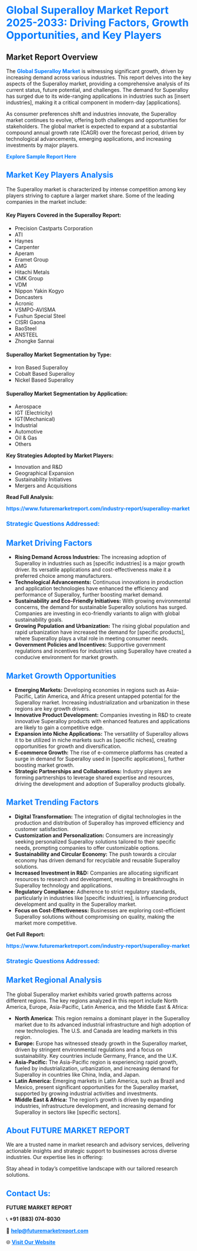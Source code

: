 <h1 style="color: #007BFF;">Global Superalloy Market Report 2025-2033: Driving Factors, Growth Opportunities, and Key Players</h1>

<section id="overview">
<h2>Market Report Overview</h2>
<p>The <a href="https://www.futuremarketreport.com/industry-report/superalloy-market" style="color: #007BFF; text-decoration: none;"><strong>Global Superalloy Market</strong></a> is witnessing significant growth, driven by increasing demand across various industries. This report delves into the key aspects of the Superalloy market, providing a comprehensive analysis of its current status, future potential, and challenges. The demand for Superalloy has surged due to its wide-ranging applications in industries such as [insert industries], making it a critical component in modern-day [applications].</p>
<p>As consumer preferences shift and industries innovate, the Superalloy market continues to evolve, offering both challenges and opportunities for stakeholders. The global market is expected to expand at a substantial compound annual growth rate (CAGR) over the forecast period, driven by technological advancements, emerging applications, and increasing investments by major players.</p>
</section>

<section id="overview">
<p><a href="https://www.futuremarketreport.com/request-sample/reportId=97050" style="color: #007BFF; text-decoration: none;"><strong>Explore Sample Report Here</strong></a></p>
</section>

<section id="key-players">
<h2 style="color: #007BFF;">Market Key Players Analysis</h2>
<p>The Superalloy market is characterized by intense competition among key players striving to capture a larger market share. Some of the leading companies in the market include:</p>
<h4>Key Players Covered in the Superalloy Report:</h4>
<ul><li>Precision Castparts Corporation</li><li>ATI</li><li>Haynes</li><li>Carpenter</li><li>Aperam</li><li>Eramet Group</li><li>AMG</li><li>Hitachi Metals</li><li>CMK Group</li><li>VDM</li><li>Nippon Yakin Kogyo</li><li>Doncasters</li><li>Acronic</li><li>VSMPO-AVISMA</li><li>Fushun Special Steel</li><li>CISRI Gaona</li><li>BaoSteel</li><li>ANSTEEL</li><li>Zhongke Sannai</li></ul>
<h4>Superalloy Market Segmentation by Type:</h4>
<ul><li>Iron Based Superalloy</li><li>Cobalt Based Superalloy</li><li>Nickel Based Superalloy</li></ul>

<h4>Superalloy Market Segmentation by Application:</h4>
<ul><li>Aerospace</li><li>IGT (Electricity)</li><li>IGT(Mechanical)</li><li>Industrial</li><li>Automotive</li><li>Oil &amp; Gas</li><li>Others</li></ul>
<p><strong>Key Strategies Adopted by Market Players:</strong></p>
<ul>
<li>Innovation and R&D</li>
<li>Geographical Expansion</li>
<li>Sustainability Initiatives</li>
<li>Mergers and Acquisitions</li>
</ul>
</section>

<section>
<p><strong>Read Full Analysis: </strong></p><a href="https://www.futuremarketreport.com/industry-report/superalloy-market" style="color: #007BFF; text-decoration: none;"><strong>https://www.futuremarketreport.com/industry-report/superalloy-market</strong></a>
<h3 style="color: #007BFF;">Strategic Questions Addressed:</h3>
</section>

<section id="driving-factors">
<h2 style="color: #007BFF;">Market Driving Factors</h2>
<ul>
<li><strong>Rising Demand Across Industries:</strong> The increasing adoption of Superalloy in industries such as [specific industries] is a major growth driver. Its versatile applications and cost-effectiveness make it a preferred choice among manufacturers.</li>
<li><strong>Technological Advancements:</strong> Continuous innovations in production and application technologies have enhanced the efficiency and performance of Superalloy, further boosting market demand.</li>
<li><strong>Sustainability and Eco-Friendly Initiatives:</strong> With growing environmental concerns, the demand for sustainable Superalloy solutions has surged. Companies are investing in eco-friendly variants to align with global sustainability goals.</li>
<li><strong>Growing Population and Urbanization:</strong> The rising global population and rapid urbanization have increased the demand for [specific products], where Superalloy plays a vital role in meeting consumer needs.</li>
<li><strong>Government Policies and Incentives:</strong> Supportive government regulations and incentives for industries using Superalloy have created a conducive environment for market growth.</li>
</ul>
</section>

<section id="growth-opportunities">
<h2 style="color: #007BFF;">Market Growth Opportunities</h2>
<ul>
<li><strong>Emerging Markets:</strong> Developing economies in regions such as Asia-Pacific, Latin America, and Africa present untapped potential for the Superalloy market. Increasing industrialization and urbanization in these regions are key growth drivers.</li>
<li><strong>Innovative Product Development:</strong> Companies investing in R&D to create innovative Superalloy products with enhanced features and applications are likely to gain a competitive edge.</li>
<li><strong>Expansion into Niche Applications:</strong> The versatility of Superalloy allows it to be utilized in niche markets such as [specific niches], creating opportunities for growth and diversification.</li>
<li><strong>E-commerce Growth:</strong> The rise of e-commerce platforms has created a surge in demand for Superalloy used in [specific applications], further boosting market growth.</li>
<li><strong>Strategic Partnerships and Collaborations:</strong> Industry players are forming partnerships to leverage shared expertise and resources, driving the development and adoption of Superalloy products globally.</li>
</ul>
</section>

<section id="trending-factors">
<h2 style="color: #007BFF;">Market Trending Factors</h2>
<ul>
<li><strong>Digital Transformation:</strong> The integration of digital technologies in the production and distribution of Superalloy has improved efficiency and customer satisfaction.</li>
<li><strong>Customization and Personalization:</strong> Consumers are increasingly seeking personalized Superalloy solutions tailored to their specific needs, prompting companies to offer customizable options.</li>
<li><strong>Sustainability and Circular Economy:</strong> The push towards a circular economy has driven demand for recyclable and reusable Superalloy solutions.</li>
<li><strong>Increased Investment in R&D:</strong> Companies are allocating significant resources to research and development, resulting in breakthroughs in Superalloy technology and applications.</li>
<li><strong>Regulatory Compliance:</strong> Adherence to strict regulatory standards, particularly in industries like [specific industries], is influencing product development and quality in the Superalloy market.</li>
<li><strong>Focus on Cost-Effectiveness:</strong> Businesses are exploring cost-efficient Superalloy solutions without compromising on quality, making the market more competitive.</li>
</ul>
</section>

<section>
<p><strong>Get Full Report: </strong></p><a href="https://www.futuremarketreport.com/industry-report/superalloy-market" style="color: #007BFF; text-decoration: none;"><strong>https://www.futuremarketreport.com/industry-report/superalloy-market</strong></a>
<h3 style="color: #007BFF;">Strategic Questions Addressed:</h3>
</section>


<section id="regional-analysis">
<h2 style="color: #007BFF;">Market Regional Analysis</h2>
<p>The global Superalloy market exhibits varied growth patterns across different regions. The key regions analyzed in this report include North America, Europe, Asia-Pacific, Latin America, and the Middle East & Africa:</p>
<ul>
<li><strong>North America:</strong> This region remains a dominant player in the Superalloy market due to its advanced industrial infrastructure and high adoption of new technologies. The U.S. and Canada are leading markets in this region.</li>
<li><strong>Europe:</strong> Europe has witnessed steady growth in the Superalloy market, driven by stringent environmental regulations and a focus on sustainability. Key countries include Germany, France, and the U.K.</li>
<li><strong>Asia-Pacific:</strong> The Asia-Pacific region is experiencing rapid growth, fueled by industrialization, urbanization, and increasing demand for Superalloy in countries like China, India, and Japan.</li>
<li><strong>Latin America:</strong> Emerging markets in Latin America, such as Brazil and Mexico, present significant opportunities for the Superalloy market, supported by growing industrial activities and investments.</li>
<li><strong>Middle East & Africa:</strong> The region’s growth is driven by expanding industries, infrastructure development, and increasing demand for Superalloy in sectors like [specific sectors].</li>
</ul>
</section>

<footer>
<h2 style="color: #007BFF;">About FUTURE MARKET REPORT</h2>
<p>We are a trusted name in market research and advisory services, delivering actionable insights and strategic support to businesses across diverse industries. Our expertise lies in offering:</p>

<p>Stay ahead in today’s competitive landscape with our tailored research solutions.</p>

<h2 style="color: #007BFF;">Contact Us:</h2>
<p><strong>FUTURE MARKET REPORT</strong></p>
<p>📞 <strong>+91 (883) 074-8030</strong></p>
<p>📧 <strong><a href="mailto:help@futuremarketreport.com" style="color: #007BFF;">help@futuremarketreport.com</a></strong></p>
<p>🌐 <strong><a href="https://www.futuremarketreport.com/" style="color: #007BFF;">Visit Our Website</a></strong></p>
</footer>
